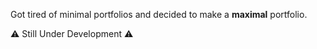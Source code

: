 Got tired of minimal portfolios and decided to make a **maximal** portfolio.

⚠️ Still Under Development ⚠️
